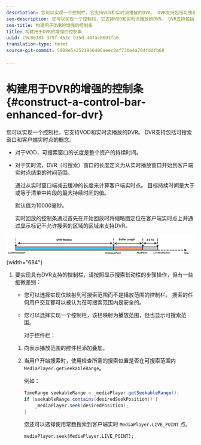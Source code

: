 ```yaml
---
description: 您可以实现一个控制栏，它支持VOD和实时流播放的DVR。 DVR支持包括可搜索窗口和客户端实时点的概念。
seo-description: 您可以实现一个控制栏，它支持VOD和实时流播放的DVR。 DVR支持包括可搜索窗口和客户端实时点的概念。
seo-title: 构建用于DVR的增强的控制条
title: 构建用于DVR的增强的控制条
uuid: c9c86383-379f-452c-b35d-447ac8691fa0
translation-type: tm+mt
source-git-commit: 5908e5a3521966496aeec0ef730e4a704fddfb68

---
```



# 构建用于DVR的增强的控制条{#construct-a-control-bar-enhanced-for-dvr}

您可以实现一个控制栏，它支持VOD和实时流播放的DVR。 DVR支持包括可搜索窗口和客户端实时点的概念。

* 对于VOD，可搜索窗口的长度是整个资产的持续时间。
* 对于实时流，DVR（可搜索）窗口的长度定义为从实时播放窗口开始到客户端实时点结束的时间范围。

   通过从实时窗口端减去缓冲的长度来计算客户端实时点。 目标持续时间是大于或等于清单中片段的最大持续时间的值。

   默认值为10000毫秒。

   实时回放的控制条通过首先在开始回放时将缩略图定位在客户端实时点上并通过显示标记不允许搜索的区域的区域来支持DVR。

<!--<a id="fig_37A39A28BA714BA5A2C461357ED5BD41"></a>-->

![](assets/dvr-window.PNG){width=&quot;684&quot;}

1. 要实现具有DVR支持的控制栏，请按照显示搜索划动栏的步骤操作，但有一些细微差别：

   * 您可以选择实现仅映射到可搜索范围而不是播放范围的控制栏。 搜索的任何用户交互都可以被认为在可搜索范围内是安全的。
   * 您可以选择实现一个控制栏，该栏映射为播放范围，但也显示可搜索范围。

      对于控件栏：
   1. 向表示播放范围的控件栏添加叠加。
   1. 当用户开始搜索时，使用检查所需的搜索位置是否在可搜索范围内 `MediaPlayer.getSeekableRange`。

      例如：

      ```java
      TimeRange seekableRange = _mediaPlayer.getSeekableRange(); 
      if (seekableRange.contains(desiredSeekPosition)) { 
          _mediaPlayer.seek(desiredPosition); 
      }
      ```

      您还可以选择使用常数搜索到客户端实时 `MediaPlayer.LIVE_POINT` 点。

      ```
      mediaPlayer.seek(MediaPlayer.LIVE_POINT);
      ```
